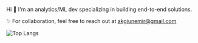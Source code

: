 Hi 👋 I'm an analytics/ML dev specializing in building end-to-end solutions.

✨ For collaboration, feel free to reach out at akgiunemir@gmail.com

![Top Langs](https://github-readme-stats.vercel.app/api/top-langs/?username=emirakgiun&layout=compact&theme=transparent)
